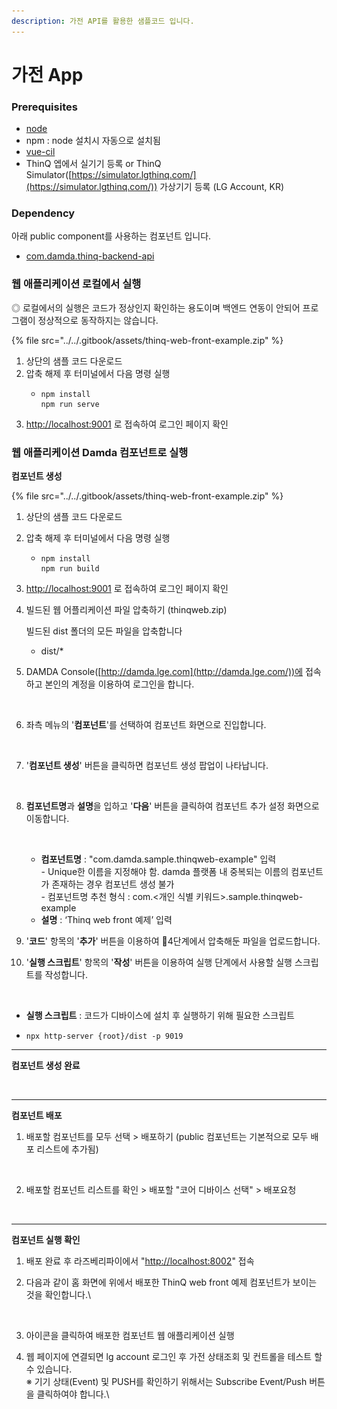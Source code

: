 ```yaml
---
description: 가전 API를 활용한 샘플코드 입니다.
---
```


# 가전 App



### Prerequisites

* [node](https://nodejs.org/ko/)
* npm : node 설치시 자동으로 설치됨
* [vue-cil](https://cli.vuejs.org/guide/installation.html)
* ThinQ 엡에서 실기기 등록 or ThinQ Simulator([https://simulator.lgthinq.com/](https://simulator.lgthinq.com/)) 가상기기 등록 (LG Account, KR)



### Dependency

아래 public component를 사용하는 컴포넌트 입니다.

* [com.damda.thinq-backend-api](../api-reference/api/undefined.md)



### 웹 애플리케이션 로컬에서 실행

◎ 로컬에서의 실행은 코드가 정상인지 확인하는 용도이며 백엔드 연동이 안되어 프로그램이 정상적으로 동작하지는 않습니다.

{% file src="../../.gitbook/assets/thinq-web-front-example.zip" %}

1. 상단의 샘플 코드 다운로드
2. 압축 해제 후 터미널에서 다음 명령 실행
   * ```
     npm install
     npm run serve
     ```
3. [http://localhost:9001](http://localhost:9001/) 로 접속하여 로그인 페이지 확인



### 웹 애플리케이션 Damda 컴포넌트로 실행

**컴포넌트 생성**

{% file src="../../.gitbook/assets/thinq-web-front-example.zip" %}

1. 상단의 샘플 코드 다운로드
2. 압축 해제 후 터미널에서 다음 명령 실행
   * ```
     npm install
     npm run build
     ```
3. [http://localhost:9001](http://localhost:9001/) 로 접속하여 로그인 페이지 확인
4.  빌드된 웹 어플리케이션 파일 압축하기 (thinqweb.zip)

    빌드된 dist 폴더의 모든 파일을 압축합니다

    * dist/\*
5.  DAMDA Console([http://damda.lge.com](http://damda.lge.com/))에 접속하고 본인의 계정을 이용하여 로그인을 합니다.

    <figure><img src="https://92628155-files.gitbook.io/~/files/v0/b/gitbook-x-prod.appspot.com/o/spaces%2Fvgd5fM997o3xx0yyghJF%2Fuploads%2FdHk0ezB9jUx2vUSUhfGu%2Fimage.png?alt=media&#x26;token=0b1569a8-65d1-4846-a93c-1122c7c7bb40" alt=""><figcaption></figcaption></figure>
6.  좌측 메뉴의 '**컴포넌트**'를 선택하여 컴포넌트 화면으로 진입합니다.

    <figure><img src="https://92628155-files.gitbook.io/~/files/v0/b/gitbook-x-prod.appspot.com/o/spaces%2Fvgd5fM997o3xx0yyghJF%2Fuploads%2FDnj4ImNtHxIbr3I9ulra%2Fimage.png?alt=media&#x26;token=35f4b376-e8e6-459a-bf70-f0b92b2880f7" alt=""><figcaption></figcaption></figure>
7.  '**컴포넌트 생성**' 버튼을 클릭하면 컴포넌트 생성 팝업이 나타납니다.

    <figure><img src="https://92628155-files.gitbook.io/~/files/v0/b/gitbook-x-prod.appspot.com/o/spaces%2Fvgd5fM997o3xx0yyghJF%2Fuploads%2F2dV4vKkuOQWhZeDPu1Cd%2Fimage.png?alt=media&#x26;token=381c392b-9bb9-4af9-b430-e55368d42915" alt=""><figcaption></figcaption></figure>
8.  **컴포넌트명**과 **설명**을 입하고 '**다음**' 버튼을 클릭하여 컴포넌트 추가 설정 화면으로 이동합니다.

    <figure><img src="https://92628155-files.gitbook.io/~/files/v0/b/gitbook-x-prod.appspot.com/o/spaces%2Fvgd5fM997o3xx0yyghJF%2Fuploads%2F7mf3OXtEQiHWiFMtF6AC%2Fimage.png?alt=media&#x26;token=78f88ad5-cb95-4c68-a43a-7e45ba5ac77f" alt=""><figcaption></figcaption></figure>

    * **컴포넌트명** : "com.damda.sample.thinqweb-example" 입력\
      \- Unique한 이름을 지정해야 함. damda 플랫폼 내 중복되는 이름의 컴포넌트가 존재하는 경우 컴포넌트 생성 불가\
      \- 컴포넌트명 추천 형식 : com.<개인 식별 키워드>.sample.thinqweb-example
    * **설명** : ‘Thinq web front 예제’ 입력
9. '**코드**' 항목의 '**추가**' 버튼을 이용하여 4단계에서 압축해둔 파일을 업로드합니다.
10. '**실행 스크립트**' 항목의 '**작성**' 버튼을 이용하여 실행 단계에서 사용할 실행 스크립트를 작성합니다.

    <figure><img src="../../.gitbook/assets/스크린샷 2022-10-14 오후 2.44.50 (1).png" alt=""><figcaption></figcaption></figure>

* **실행 스크립트** : 코드가 디바이스에 설치 후 실행하기 위해 필요한 스크립트
* ```
  npx http-server {root}/dist -p 9019
  ```

****

**컴포넌트 생성 완료**

<figure><img src="https://developer.damda.lge.com/assets/img/example3-2.png" alt=""><figcaption></figcaption></figure>

****

**컴포넌트 배포**

1.  배포할 컴포넌트를 모두 선택 > 배포하기 (public 컴포넌트는 기본적으로 모두 배포 리스트에 추가됨)

    <figure><img src="https://developer.damda.lge.com/assets/img/example3-3.png" alt=""><figcaption></figcaption></figure>
2.  배포할 컴포넌트 리스트를 확인 > 배포할 "코어 디바이스 선택" > 배포요청

    <figure><img src="https://developer.damda.lge.com/assets/img/example3-4.png" alt=""><figcaption></figcaption></figure>

****

**컴포넌트 실행 확인**

1. 배포 완료 후 라즈베리파이에서 "[http://localhost:8002](http://localhost:8002)" 접속
2.  다음과 같이 홈 화면에 위에서 배포한 ThinQ web front 예제 컴포넌트가 보이는 것을 확인합니다.\


    <figure><img src="https://developer.damda.lge.com/assets/img/example3-5.png" alt=""><figcaption></figcaption></figure>
3. 아이콘을 클릭하여 배포한 컴포넌트 웹 애플리케이션 실행
4.  웹 페이지에 연결되면 lg account 로그인 후 가전 상태조회 및 컨트롤을 테스트 할 수 있습니다.\
    ※ 기기 상태(Event) 및 PUSH를 확인하기 위해서는 Subscribe Event/Push 버튼을 클릭하여야 합니다.\


    <figure><img src="https://developer.damda.lge.com/assets/img/example3-6.png" alt=""><figcaption></figcaption></figure>

